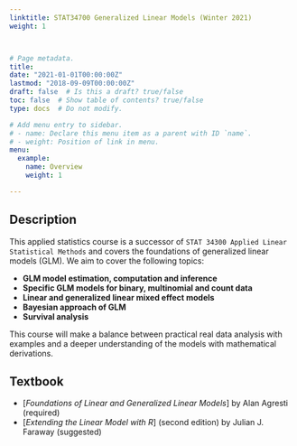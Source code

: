 ```yaml
---
linktitle: STAT34700 Generalized Linear Models (Winter 2021)
weight: 1



# Page metadata.
title: 
date: "2021-01-01T00:00:00Z"
lastmod: "2018-09-09T00:00:00Z"
draft: false  # Is this a draft? true/false
toc: false  # Show table of contents? true/false
type: docs  # Do not modify.

# Add menu entry to sidebar.
# - name: Declare this menu item as a parent with ID `name`.
# - weight: Position of link in menu.
menu:
  example:
    name: Overview
    weight: 1

---
```




## Description

This applied statistics course is a successor of `STAT 34300 Applied Linear Statistical Methods` and covers the foundations of generalized linear models (GLM). We aim to cover the following topics:

* **GLM model estimation, computation and inference**
* **Specific GLM models for binary, multinomial and count data**
* **Linear and generalized linear mixed effect models**
* **Bayesian approach of GLM**
* **Survival analysis**


This course will make a balance between practical real data analysis with examples and a deeper understanding of the models with mathematical derivations.

## Textbook

- [*Foundations of Linear and Generalized Linear Models*] by Alan Agresti (required) 
- [*Extending the Linear Model with R*] (second edition) by Julian J. Faraway (suggested)




